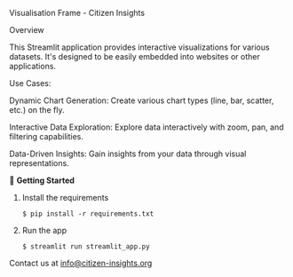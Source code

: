 Visualisation Frame - Citizen Insights

Overview

This Streamlit application provides interactive visualizations for various datasets. It's designed to be easily embedded into websites or other applications.

Use Cases:

Dynamic Chart Generation: Create various chart types (line, bar, scatter, etc.) on the fly.

Interactive Data Exploration: Explore data interactively with zoom, pan, and filtering capabilities.

Data-Driven Insights: Gain insights from your data through visual representations.


🚀 **Getting Started**

1. Install the requirements

   ```
   $ pip install -r requirements.txt
   ```

2. Run the app

   ```
   $ streamlit run streamlit_app.py
   ```

Contact us at info@citizen-insights.org
